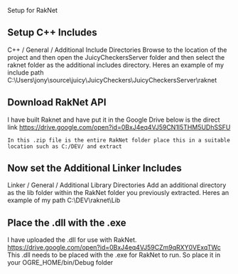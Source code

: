 Setup for RakNet

Setup C++ Includes
--------------------
C++ / General / Additional Include Directories
	Browse to the location of the project and then open the JuicyCheckersServer folder and then select the raknet folder as the additional includes directory.
	Heres an example of my include path C:\Users\jony\source\juicy\JuicyCheckers\JuicyCheckersServer\raknet
	
	
Download RakNet API
---------------------
I have built Raknet and have put it in the Google Drive below is the direct link
	https://drive.google.com/open?id=0BxJ4eq4VJ59CN1l5THM5UDhSSFU
	
	In this .zip file is the entire RakNet folder place this in a suitable location such as C:/DEV/ and extract
	
Now set the Additional Linker Includes
---------------------
Linker / General / Additional Library Directories
	Add an additional directory as the lib folder within the RakNet folder you previously extracted.
	Heres an example of my path C:\DEV\raknet\Lib
	
Place the .dll with the .exe
---------------------
I have uploaded the .dll for use with RakNet.  
	https://drive.google.com/open?id=0BxJ4eq4VJ59CZm9qRXY0VExqTWc
This .dll needs to be placed with the .exe for RakNet to run.  So place it in your OGRE_HOME/bin/Debug folder